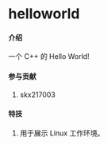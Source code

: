 # helloworld

#### 介绍
一个 C++ 的 Hello World!

#### 参与贡献

1.  skx217003


#### 特技

1. 用于展示 Linux 工作环境。

